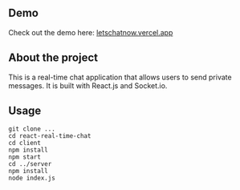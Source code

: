 ## Demo
Check out the demo here: [letschatnow.vercel.app](letschatnow.vercel.app)

## About the project
This is a real-time chat application that allows users to send private messages. It is built with React.js and Socket.io.

## Usage
```
git clone ...
cd react-real-time-chat
cd client
npm install
npm start
cd ../server
npm install
node index.js
```
